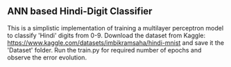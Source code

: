 ## ANN based Hindi-Digit Classifier ##
This is a simplistic implementation of training a multilayer perceptron model to classify 'Hindi' digits from 0-9. Download the dataset from Kaggle: https://www.kaggle.com/datasets/imbikramsaha/hindi-mnist and save it the 'Dataset' folder. Run the train.py for required number of epochs and observe the error evolution.
